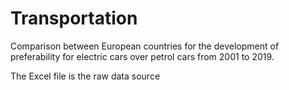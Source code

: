 # Transportation
Comparison between European countries for the development of preferability for electric cars over petrol cars from 2001 to 2019.

The Excel file is the raw data source

